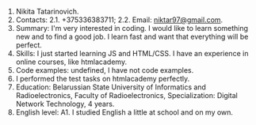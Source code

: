 1. Nikita Tatarinovich.
2. Contacts:
    2.1. +375336383711;
    2.2. Email: niktar97@gmail.com.
3. Summary: I'm very interested in coding. I would like to learn something new and to find a good job. I learn fast and want that everything will be perfect.
4. Skills: I just started learning JS and HTML/CSS. I have an experience in online courses, like htmlacademy.
5. Code examples: undefined, I have not code examples.
6. I performed the test tasks on htmlacademy perfectly.
7. Education: Belarussian State University of Informatics and Radioelectronics, Faculty of Radioelectronics, Specialization: Digital Network Technology, 4 years.
8. English level: A1. I studied English a little at school and on my own.